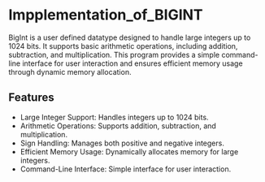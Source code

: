 # Impplementation_of_BIGINT

BigInt is a user defined datatype designed to handle large integers up to 1024 bits. It supports basic arithmetic operations, including addition, subtraction, and multiplication. This program provides a simple command-line interface for user interaction and ensures efficient memory usage through dynamic memory allocation.

## Features
- Large Integer Support: Handles integers up to 1024 bits.
- Arithmetic Operations: Supports addition, subtraction, and multiplication.
- Sign Handling: Manages both positive and negative integers.
- Efficient Memory Usage: Dynamically allocates memory for large integers.
- Command-Line Interface: Simple interface for user interaction.
